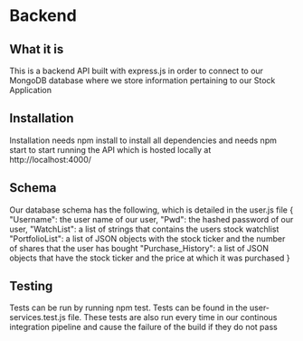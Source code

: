 # Backend

## What it is

This is a backend API built with express.js in order to connect to our MongoDB database where we store information pertaining to our Stock Application

## Installation

Installation needs npm install to install all dependencies and needs npm start to start running the API which is hosted locally at http://localhost:4000/

## Schema

Our database schema has the following, which is detailed in the user.js file
{
"Username": the user name of our user,
"Pwd": the hashed password of our user,
"WatchList": a list of strings that contains the users stock watchlist
"PortfolioList": a list of JSON objects with the stock ticker and the number of shares that the user has bought
"Purchase_History": a list of JSON objects that have the stock ticker and the price at which it was purchased
}

## Testing

Tests can be run by running npm test. Tests can be found in the user-services.test.js file. These tests are also run every time in our continous integration pipeline and cause the failure of the build if they do not pass

